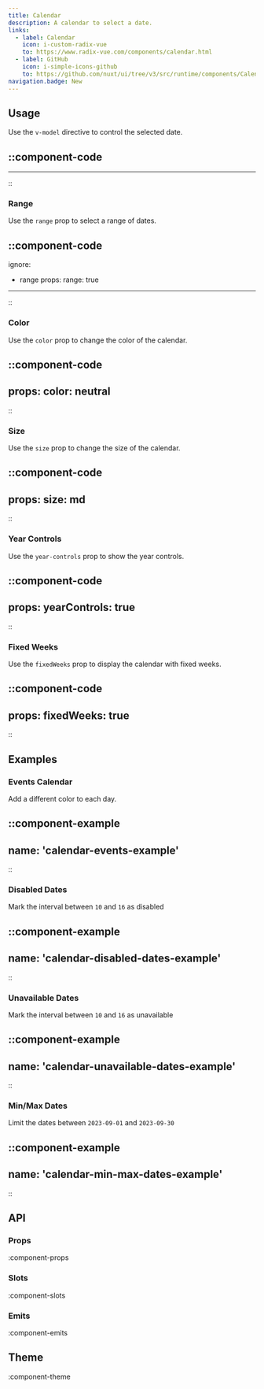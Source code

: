 ```yaml
---
title: Calendar
description: A calendar to select a date.
links: 
  - label: Calendar
    icon: i-custom-radix-vue
    to: https://www.radix-vue.com/components/calendar.html
  - label: GitHub
    icon: i-simple-icons-github
    to: https://github.com/nuxt/ui/tree/v3/src/runtime/components/Calendar.vue
navigation.badge: New
---
```


## Usage

Use the `v-model` directive to control the selected date.

::component-code
---
---
::

### Range

Use the `range` prop to select a range of dates.

::component-code
---
ignore:
  - range
props:
  range: true
---
::

### Color

Use the `color` prop to change the color of the calendar.

::component-code
---
props:
  color: neutral
---
::

### Size

Use the `size` prop to change the size of the calendar.

::component-code
---
props:
  size: md
---
::

### Year Controls

Use the `year-controls` prop to show the year controls.

::component-code
---
props:
  yearControls: true
---
::

### Fixed Weeks

Use the `fixedWeeks` prop to display the calendar with fixed weeks.

::component-code
---
props:
  fixedWeeks: true
---
::

## Examples

### Events Calendar

Add a different color to each day.

::component-example
---
name: 'calendar-events-example'
---
::

### Disabled Dates

Mark the interval between `10` and `16` as disabled

::component-example
---
name: 'calendar-disabled-dates-example'
---
::

### Unavailable Dates

Mark the interval between `10` and `16` as unavailable

::component-example
---
name: 'calendar-unavailable-dates-example'
---
::

### Min/Max Dates

Limit the dates between `2023-09-01` and `2023-09-30`

::component-example
---
name: 'calendar-min-max-dates-example'
---
::

## API

### Props

:component-props

### Slots

:component-slots

### Emits

:component-emits

## Theme

:component-theme
